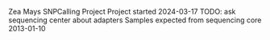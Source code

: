 Zea Mays SNPCalling Project
Project started 2024-03-17
TODO: ask sequencing center about adapters
Samples expected from sequencing core 2013-01-10
